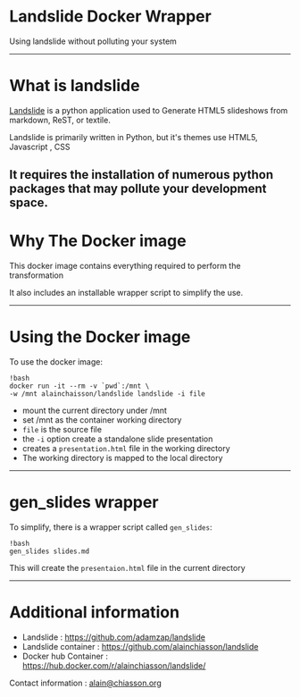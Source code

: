# Landslide Docker Wrapper

Using landslide without polluting your system

---

# What is landslide

[Landslide](https://github.com/adamzap/landslide) is a python
application used to Generate HTML5 slideshows from markdown, ReST, or textile.

Landslide is primarily written in Python, but it's themes use HTML5, Javascript
, CSS

It requires the installation of numerous python packages that may pollute your
development space.
---
# Why The Docker image

This docker image contains everything required to perform the transformation

It also includes an installable wrapper script to simplify the use.

---

# Using the Docker image

To use the docker image:

    !bash
    docker run -it --rm -v `pwd`:/mnt \
    -w /mnt alainchaisson/landslide landslide -i file

- mount the current directory under /mnt
- set /mnt as the container working directory
- `file` is the source file
- the `-i` option create a standalone slide presentation
- creates a `presentation.html` file in the working directory
- The working directory is mapped to the local directory

---

# gen_slides wrapper

To simplify, there is a wrapper script called `gen_slides`:

    !bash
    gen_slides slides.md

This will create the `presentaion.html` file in the current directory


---

# Additional information

- Landslide : https://github.com/adamzap/landslide
- Landslide container : https://github.com/alainchiasson/landslide
- Docker hub Container : https://hub.docker.com/r/alainchiasson/landslide/

Contact information : alain@chiasson.org
